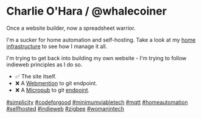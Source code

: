 # Charlie O'Hara / @whalecoiner

Once a website builder, now a spreadsheet warrior. 

I'm a sucker for home automation and self-hosting. Take a look at my [home infrastructure](https://github.com/whalecoiner/home) to see how I manage it all.

I'm trying to get back into building my own website - I'm trying to follow indieweb principles as I do so.

- ✅ The site itself.
- ❌ A [Webmention](https://indieweb.org/Webmention) to git endpoint.
- ❌ A [Micropub](https://indieweb.org/Micropub) to git [endpoint](https://indieweb.org/Micropub/Servers).

[#simplicity](https://github.com/topics/simplicity) [#codeforgood](https://github.com/topics/codeforgood) [#minimumviabletech](https://github.com/topics/minimumviabletech) [#mqtt](https://github.com/topics/mqtt) [#homeautomation](https://github.com/topics/homeautomation) [#selfhosted](https://github.com/topics/selfhosted) [#indieweb](https://github.com/topics/indieweb) [#zigbee](https://github.com/topics/zigbee) [#womanintech](https://github.com/topics/womanintech)

<!--
**whalecoiner/whalecoiner** is a ✨ _special_ ✨ repository because its `README.md` (this file) appears on your GitHub profile.

Here are some ideas to get you started:

- 🔭 I’m currently working on ...
- 🌱 I’m currently learning ...
- 👯 I’m looking to collaborate on ...
- 🤔 I’m looking for help with ...
- 💬 Ask me about ...
- 📫 How to reach me: ...
- 😄 Pronouns: ...
- ⚡ Fun fact: ...
-->

